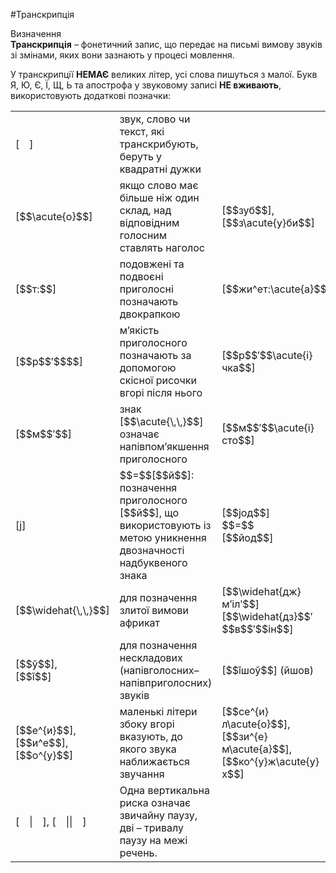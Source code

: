 #Транскрипція

<div class="eoz-wrap">
<span class="eoz">Визначення</span>
<div class="eoz-text">
<b>Транскрипція</b> – фонетичний запис, що передає на письмі вимову звуків зі змінами, яких вони зазнають у процесі мовлення.
</div>
</div>

У транскрипції <b>НЕМАЄ</b> великих літер, усі слова пишуться з малої. Букв <span class="p1">Я</span>, <span class="p1">Ю</span>, <span class="p1">Є</span>, <span class="p1">Ї</span>, <span class="p1">Щ</span>, <span class="p1">Ь</span> та <span class="p1">апострофа</span> у звуковому записі <b>НЕ вживають</b>, використовують додаткові позначки:

<table>
  <tr>
  <td>[&emsp;]</td>
  <td>звук, слово чи текст, які транскрибують, беруть у квадратні дужки</td>
  <td></td>
  </tr>
  <tr>
  <td>[$$\acute{о}$$]</td>
  <td>якщо слово має більше ніж один склад, над відповідним голосним ставлять наголос</td>
  <td>[$$зуб$$],<br>[$$з\acute{у}би$$]</td>
  </tr>
   <tr>
  <td>[$$т:$$]</td>
  <td>подовжені та подвоєні приголосні позначають двокрапкою</td>
  <td>[$$жи^ет:\acute{а}$$]</td>
  </tr>
   <tr>
  <td>[$$р$$′$$$$]</td>
  <td>м’якість приголосного позначають за допомогою скісної рисочки вгорі після нього</td>
  <td>[$$р$$′$$\acute{і}чка$$]</td>
  </tr>
  <tr>
  <td>[$$м$$′$$]</td>
  <td>знак [$$\acute{\,\,}$$] означає напівпом’якшення приголосного</td>
  <td>[$$м$$′$$\acute{і}сто$$]</td>
  </tr>
  <tr>
  <td>[j]</td>
  <td>$$=$$[$$й$$]: позначення приголосного [$$й$$], що використовують із метою уникнення двозначності надбуквеного знака</td>
  <td>[$$jод$$]<br>$$=$$<br>[$$йод$$]</td>
  </tr>
  <tr>
  <td>[$$\widehat{\,\,}$$]</td>
  <td>для позначення злитої вимови африкат</td>
  <td>[$$\widehat{дж}м’ілʹ$$] [$$\widehat{дз}$$′$$в$$′$$ін$$]</td>
  </tr>
  <tr>
  <td>[$$ў$$],<br>[$$ǐ$$]</td>
  <td>для позначення нескладових (напівголосних– напівприголосних) звуків</td>
  <td>[$$ǐшоў$$] (йшов)</td>
  </tr>
  <tr>
  <td>[$$е^{и}$$],<br>[$$и^е$$],<br>[$$о^{у}$$]</td>
  <td>маленькі літери збоку вгорі вказують, до якого звука наближається звучання</td>
  <td>[$$се^{и}л\acute{о}$$],<br>[$$зи^{е}м\acute{а}$$],<br>[$$ко^{у}ж\acute{у}х$$]</td>
  </tr>
  <tr>
  <td>[&emsp;|&emsp;], [&emsp;||&emsp;]</td>
  <td>Одна вертикальна риска означає звичайну паузу, дві – тривалу паузу на межі речень.</td>
  <td></td>
  </tr>
</table>